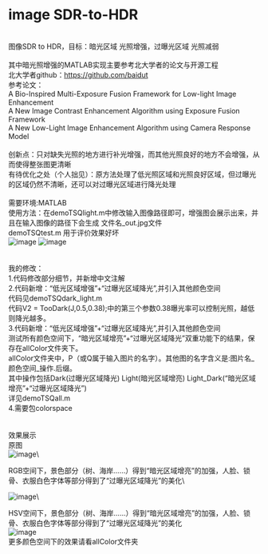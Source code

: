 # image SDR-to-HDR
\
图像SDR to HDR，目标：暗光区域 光照增强，过曝光区域 光照减弱\
\
其中暗光照增强的MATLAB实现主要参考北大学者的论文与开源工程\
北大学者github：https://github.com/baidut \
参考论文：\
A Bio-Inspired Multi-Exposure Fusion Framework for Low-light Image Enhancement\
A New Image Contrast Enhancement Algorithm using Exposure Fusion Framework\
A New Low-Light Image Enhancement Algorithm using Camera Response Model\
\
创新点：只对缺失光照的地方进行补光增强，而其他光照良好的地方不会增强，从而使得整张图更清晰\
有待优化之处（个人拙见）：原方法处理了低光照区域和光照良好区域，但过曝光的区域仍然不清晰，还可以对过曝光区域进行降光处理\
\
需要环境:MATLAB\
使用方法：在demoTSQlight.m中修改输入图像路径即可，增强图会展示出来，并且在输入图像的路径下会生成 文件名_out.jpg文件\
demoTSQtest.m 用于评价效果好坏
\
![image](https://github.com/taoshiqian/image_SDR_to_HDR/blob/master/person/input.jpg)
![image](https://github.com/taoshiqian/image_SDR_to_HDR/blob/master/person/input_out.jpg)
\
\
\
我的修改：\
1.代码修改部分细节，并新增中文注解\
2.代码新增：“低光区域增强”+“过曝光区域降光”,并引入其他颜色空间\
代码见demoTSQdark_light.m\
代码V2 = TooDark(J,0.5,0.38);中的第三个参数0.38曝光率可以控制光照，越低则降光越多。\
3.代码新增：“低光区域增强”+“过曝光区域降光”,并引入其他颜色空间\
测试所有颜色空间下，“暗光区域增亮”+“过曝光区域降光”双重功能下的结果，保存在allColor文件夹下。\
allColor文件夹中，P（或Q属于输入图片的名字）。其他图的名字含义是:图片名_颜色空间_操作.后缀。\
其中操作包括Dark(过曝光区域降光)  Light(暗光区域增亮)    Light_Dark(“暗光区域增亮”+“过曝光区域降光”)\
详见demoTSQall.m\
4.需要包colorspace\
\
\
效果展示\
原图\
![image](https://github.com/taoshiqian/image_SDR_to_HDR/blob/master/allColor/Q.jpg)\

RGB空间下，景色部分（树、海岸……）得到“暗光区域增亮”的加强，人脸、锁骨、衣服白色字体等部分得到了“过曝光区域降光”的美化\

![image](https://github.com/taoshiqian/image_SDR_to_HDR/blob/master/allColor/Q_RGB_Light_Dark.jpg)\

HSV空间下，景色部分（树、海岸……）得到“暗光区域增亮”的加强，人脸、锁骨、衣服白色字体等部分得到了“过曝光区域降光”的美化\
![image](https://github.com/taoshiqian/image_SDR_to_HDR/blob/master/allColor/Q_HSV_Light_Dark.jpg)\
更多颜色空间下的效果请看allColor文件夹

